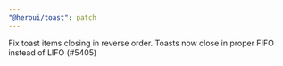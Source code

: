 ```yaml
---
"@heroui/toast": patch
---
```


Fix toast items closing in reverse order. Toasts now close in proper FIFO instead of LIFO (#5405)
